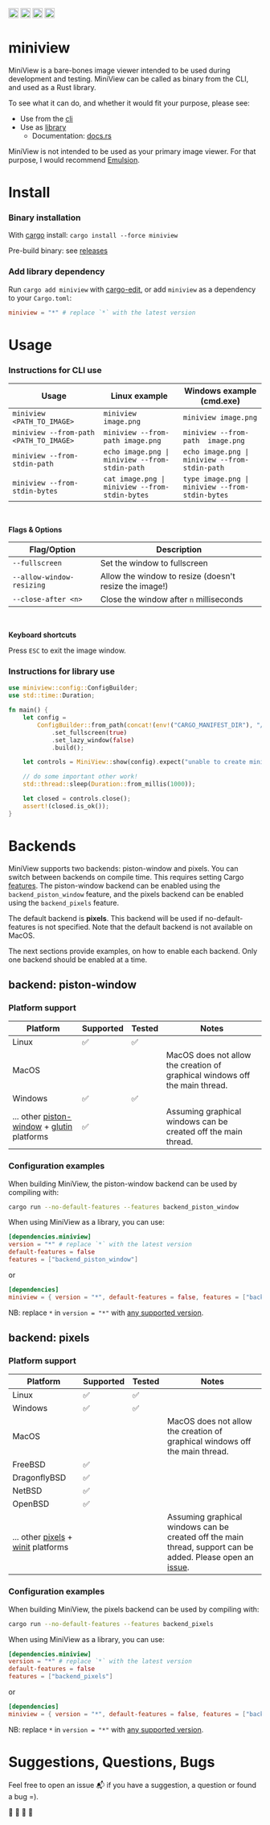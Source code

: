[<img alt="github" src="https://img.shields.io/badge/github-foresterre/miniview-blue?labelColor=555555&logo=github" height="20">](https://github.com/foresterre/miniview)
[<img alt="crates.io" src="https://img.shields.io/crates/v/miniview.svg?color=fc8d62&logo=rust" height="20">](https://crates.io/crates/miniview)
[<img alt="ci" src="https://img.shields.io/github/workflow/status/foresterre/miniview/github_actions_ci/master" height="20">](https://github.com/foresterre/miniview/actions?query=workflow%3Agithub_actions_ci+branch%3Amaster+)
[<img alt="docs-rs" src="https://docs.rs/miniview/badge.svg" height="20">](https://docs.rs/miniview)

# miniview

MiniView is a bare-bones image viewer intended to be used during development and testing.
MiniView can be called as binary from the CLI, and used as a Rust library.

To see what it can do, and whether it would fit your purpose, please see:
* Use from the [cli](https://github.com/foresterre/miniview#instructions-for-cli-use)
* Use as [library](https://github.com/foresterre/miniview#instructions-for-library-use)
    * Documentation: [docs.rs](https://docs.rs/miniview/)

MiniView is not intended to be used as your primary image viewer. For that purpose, I would recommend [Emulsion](https://github.com/ArturKovacs/emulsion).

# Install

### Binary installation

With [cargo](https://crates.io/crates/miniview) install: `cargo install --force miniview`

Pre-build binary: see [releases](https://github.com/foresterre/miniview/releases)

### Add library dependency

Run `cargo add miniview` with [cargo-edit](https://crates.io/crates/cargo-edit), or add `miniview` as a dependency to your `Cargo.toml`:

```toml
miniview = "*" # replace `*` with the latest version
```


# Usage

### Instructions for CLI use

| Usage | Linux example | Windows example (cmd.exe) |
|----------------------------------------|------------------------------------------------|------------------------------------------------|
| `miniview <PATH_TO_IMAGE>` | `miniview image.png` | `miniview image.png` |
| `miniview --from-path <PATH_TO_IMAGE>` | `miniview --from-path image.png` | `miniview --from-path  image.png` |
| `miniview --from-stdin-path` | `echo image.png \| miniview --from-stdin-path`  | `echo image.png \| miniview --from-stdin-path` |
| `miniview --from-stdin-bytes` | `cat image.png \| miniview --from-stdin-bytes` | `type image.png \| miniview --from-stdin-bytes` |

<br>

**Flags &amp; Options**

| Flag/Option | Description | 
| ---    | ---         |
| `--fullscreen` | Set the window to fullscreen |
| `--allow-window-resizing` | Allow the window to resize (doesn't resize the image!) |
| `--close-after <n>` | Close the window after `n` milliseconds |

<br>

**Keyboard shortcuts**

Press `ESC` to exit the image window.

### Instructions for library use

```rust
use miniview::config::ConfigBuilder;
use std::time::Duration;

fn main() {
    let config =
        ConfigBuilder::from_path(concat!(env!("CARGO_MANIFEST_DIR"), "/resources/plant.jpg"))
            .set_fullscreen(true)
            .set_lazy_window(false)
            .build();

    let controls = MiniView::show(config).expect("unable to create miniview");

    // do some important other work!
    std::thread::sleep(Duration::from_millis(1000));

    let closed = controls.close();
    assert!(closed.is_ok());
}
```

# Backends

MiniView supports two backends: piston-window and pixels. You can switch between backends on compile time. This requires
setting Cargo [features](https://doc.rust-lang.org/cargo/reference/features.html). The piston-window backend can be
enabled using the `backend_piston_window` feature, and the pixels backend can be enabled using the `backend_pixels` feature.

The default backend is **pixels**. This backend will be used if no-default-features is not specified. Note that the default backend
is not available on MacOS.

The next sections provide examples, on how to enable each backend. Only one backend should be enabled at a time.

## backend: piston-window

### Platform support

| Platform | Supported | Tested | Notes |
|----|----|----|-----|
| Linux | ✅ | ✅ ||
| MacOS |   |    | MacOS does not allow the creation of graphical windows off the main thread.  |
| Windows | ✅ | ✅  ||
| ... other [piston-window](https://github.com/PistonDevelopers/piston_window) + [glutin](https://github.com/rust-windowing/glutin) platforms | ✅ | | Assuming graphical windows can be created off the main thread.

### Configuration examples

When building MiniView, the piston-window backend can be used by compiling with:
```bash
cargo run --no-default-features --features backend_piston_window 
```

When using MiniView as a library, you can use:
```toml
[dependencies.miniview]
version = "*" # replace `*` with the latest version
default-features = false 
features = ["backend_piston_window"]
```

or 

```toml
[dependencies]
miniview = { version = "*", default-features = false, features = ["backend_piston_window"] }
```

NB: replace `*` in `version = "*"` with [any supported version](https://crates.io/crates/miniview/versions).

## backend: pixels

### Platform support


| Platform | Supported | Tested | Notes |
|----|----|----|-----|
| Linux | ✅ | ✅ ||
| Windows | ✅ | ✅  ||
| MacOS |   |    | MacOS does not allow the creation of graphical windows off the main thread.  |
| FreeBSD | ✅ |||
| DragonflyBSD | ✅ |||
| NetBSD | ✅ |||
| OpenBSD | ✅ |||
| ... other [pixels](https://github.com/parasyte/pixels) + [winit](https://github.com/rust-windowing/winit) platforms | | | Assuming graphical windows can be created off the main thread, support can be added. Please open an [issue](https://github.com/foresterre/miniview/issues).


### Configuration examples

When building MiniView, the pixels backend can be used by compiling with:
```bash
cargo run --no-default-features --features backend_pixels
```

When using MiniView as a library, you can use:
```toml
[dependencies.miniview]
version = "*" # replace `*` with the latest version
default-features = false 
features = ["backend_pixels"]
```

or

```toml
[dependencies]
miniview = { version = "*", default-features = false, features = ["backend_pixels"] }
```

NB: replace `*` in `version = "*"` with [any supported version](https://crates.io/crates/miniview/versions).

# Suggestions, Questions, Bugs

Feel free to open an issue :mailbox_with_mail: if you have a suggestion, a question or found a bug =).

🎸 🎺 🎻 🎷
